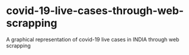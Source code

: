# covid-19-live-cases-through-web-scrapping
A graphical representation of covid-19 live cases in INDIA through web scrapping
